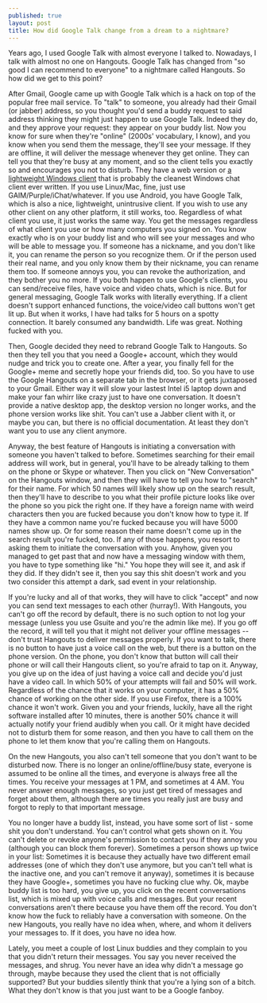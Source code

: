 ```yaml
---
published: true
layout: post
title: How did Google Talk change from a dream to a nightmare?
---
```


Years ago, I used Google Talk with almost everyone I talked to. Nowadays, I talk with almost no one on Hangouts. Google Talk has changed from "so good I can recommend to everyone" to a nightmare called Hangouts. So how did we get to this point?

After Gmail, Google came up with Google Talk which is a hack on top of the popular free mail service. To "talk" to someone, you already had their Gmail (or jabber) address, so you thought you'd send a buddy request to said address thinking they might just happen to use Google Talk. Indeed they do, and they approve your request: they appear on your buddy list. Now you know for sure when they're "online" (2000s' vocabulary, I know), and you know when you send them the message, they'll see your message. If they are offline, it will deliver the message whenever they get online. They can tell you that they're busy at any moment, and so the client tells you exactly so and encourages you not to disturb. They have a web version or [a lightweight Windows client](https://google-talk.en.softonic.com/) that is probably the cleanest Windows chat client ever written. If you use Linux/Mac, fine, just use GAIM/Purple/iChat/whatever. If you use Android, you have Google Talk, which is also a nice, lightweight, unintrusive client. If you wish to use any other client on any other platform, it still works, too. Regardless of what client you use, it just works the same way. You get the messages regardless of what client you use or how many computers you signed on. You know exactly who is on your buddy list and who will see your messages and who will be able to message you. If someone has a nickname, and you don't like it, you can rename the person so you recognize them. Or if the person used their real name, and you only know them by their nickname, you can rename them too. If someone annoys you, you can revoke the authorization, and they bother you no more. If you both happen to use Google's clients, you can send/receive files, have voice and video chats, which is nice. But for general messaging, Google Talk works with literally everything. If a client doesn't support enhanced functions, the voice/video call buttons won't get lit up. But when it works, I have had talks for 5 hours on a spotty connection. It barely consumed any bandwidth. Life was great. Nothing fucked with you.

Then, Google decided they need to rebrand Google Talk to Hangouts. So then they tell you that you need a Google+ account, which they would nudge and trick you to create one. After a year, you finally fell for the Google+ meme and secretly hope your friends did, too. So you have to use the Google Hangouts on a separate tab in the browser, or it gets juxtaposed to your Gmail. Either way it will slow your lastest Intel i5 laptop down and make your fan whirr like crazy just to have one conversation. It doesn't provide a native desktop app, the desktop version no longer works, and the phone version works like shit. You can't use a Jabber client with it, or maybe you can, but there is no official documentation. At least they don't want you to use any client anymore.

Anyway, the best feature of Hangouts is initiating a conversation with someone you haven't talked to before. Sometimes searching for their email address will work, but in general, you'll have to be already talking to them on the phone or Skype or whatever. Then you click on "New Conversation" on the Hangouts window, and then they will have to tell you how to "search" for their name. For which 50 names will likely show up on the search result, then they'll have to describe to you what their profile picture looks like over the phone so you pick the right one. If they have a foreign name with weird characters then you are fucked because you don't know how to type it. If they have a common name you're fucked because you will have 5000 names show up. Or for some reason their name doesn't come up in the search result you're fucked, too. If any of those happens, you resort to asking them to initiate the conversation with you. Anyhow, given you managed to get past that and now have a messaging window with them, you have to type something like "hi." You hope they will see it, and ask if they did. If they didn't see it, then you say this shit doesn't work and you two consider this attempt a dark, sad event in your relationship.

If you're lucky and all of that works, they will have to click "accept" and now you can send text messages to each other (hurray!). With Hangouts, you can't go off the record by default, there is no such option to not log your message (unless you use Gsuite and you're the admin like me). If you go off the record, it will tell you that it might not deliver your offline messages -- don't trust Hangouts to deliver messages properly. If you want to talk, there is no button to have just a voice call on the web, but there is a button on the phone version. On the phone, you don't know that button will call their phone or will call their Hangouts client, so you're afraid to tap on it. Anyway, you give up on the idea of just having a voice call and decide you'd just have a video call. In which 50% of your attempts will fail and 50% will work. Regardless of the chance that it works on your computer, it has a 50% chance of working on the other side. If you use Firefox, there is a 100% chance it won't work. Given you and your friends, luckily, have all the right software installed after 10 minutes, there is another 50% chance it will actually notify your friend audibly when you call. Or it might have decided not to disturb them for some reason, and then you have to call them on the phone to let them know that you're calling them on Hangouts.

On the new Hangouts, you also can't tell someone that you don't want to be disturbed now. There is no longer an online/offline/busy state, everyone is assumed to be online all the times, and everyone is always free all the times. You receive your messages at 1 PM, and sometimes at 4 AM. You never answer enough messages, so you just get tired of messages and forget about them, although there are times you really just are busy and forgot to reply to that important message.

You no longer have a buddy list, instead, you have some sort of list - some shit you don't understand. You can't control what gets shown on it. You can't delete or revoke anyone's permission to contact you if they annoy you (although you can block them forever). Sometimes a person shows up twice in your list: Sometimes it is because they actually have two different email addresses (one of which they don't use anymore, but you can't tell what is the inactive one, and you can't remove it anyway), sometimes it is because they have Google+, sometimes you have no fucking clue why. Ok, maybe buddy list is too hard, you give up, you click on the recent conversations list, which is mixed up with voice calls and messages. But your recent conversations aren't there because you have them off the record. You don't know how the fuck to reliably have a conversation with someone. On the new Hangouts, you really have no idea when, where, and whom it delivers your messages to. If it does, you have no idea how.

Lately, you meet a couple of lost Linux buddies and they complain to you that you didn't return their messages. You say you never received the messages, and shrug. You never have an idea why didn't a message go through, maybe because they used the client that is not officially supported? But your buddies silently think that you're a lying son of a bitch. What they don't know is that you just want to be a Google fanboy.
